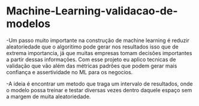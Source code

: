 # Machine-Learning-validacao-de-modelos

-Um passo muito importante na construção de machine learning é reduzir aleatoriedade que o algoritimo pode gerar nos resultados 
isso que de extrema importancia, já que muitas empresas tomam decisões importantes a partir dessas informações. Com esse projeto 
eu aplico tecnicas de validação que vão além das métricas padrões que podem gerar mais confiança e assertividade no ML para os negocios.

-A ideia é encontrar um metodo que traga um intervalo de resultados, onde o modelo possa treinar e testar diversas vezes 
dentro daquele espaço sem a margem de muita aleatoriedade.
